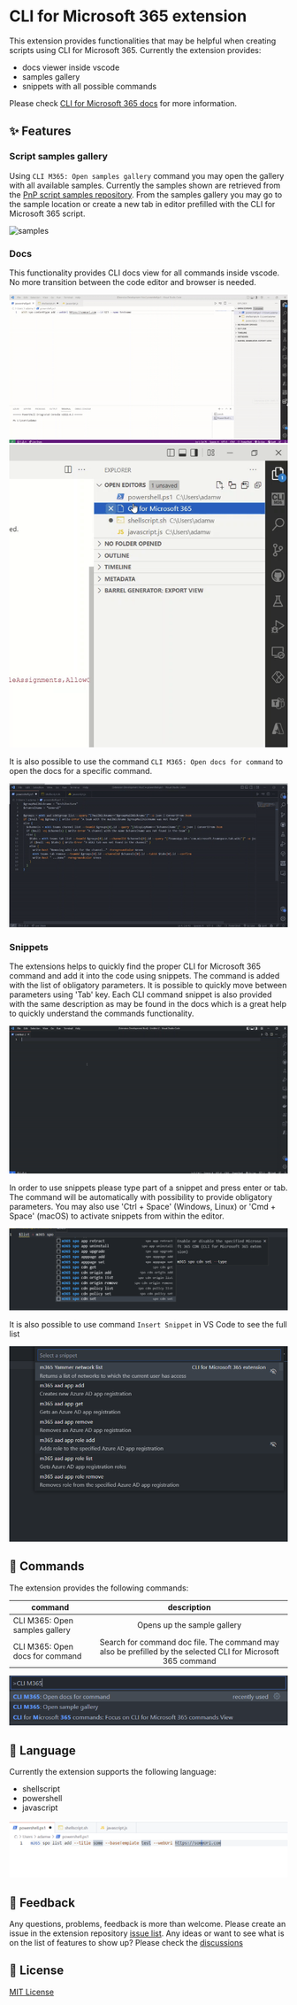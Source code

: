 # CLI for Microsoft 365 extension

This extension provides functionalities that may be helpful when creating scripts using CLI for Microsoft 365. Currently the extension provides:
- docs viewer inside vscode
- samples gallery
- snippets with all possible commands

Please check [CLI for Microsoft 365 docs](https://pnp.github.io/cli-microsoft365/) for more information.

## ✨ Features

### Script samples gallery

Using `CLI M365: Open samples gallery` command you may open the gallery with all available samples. Currently the samples shown are retrieved from the [PnP script samples repository](https://github.com/pnp/script-samples). From the samples gallery you may go to the sample location or create a new tab in editor prefilled with the CLI for Microsoft 365 script.

![samples](/assets/images/samplesCommand.gif)

### Docs

This functionality provides CLI docs view for all commands inside vscode. No more transition between the code editor and browser is needed.

![docs](/assets/images/howDocsWork.gif)
![docs](/assets/images/docsSearch.gif)

It is also possible to use the command `CLI M365: Open docs for command` to open the docs for a specific command.

![docs](/assets/images/docsCommand.gif)

### Snippets

The extensions helps to quickly find the proper CLI for Microsoft 365 command and add it into the code using snippets. The command is added with the list of obligatory parameters. It is possible to quickly move between parameters using 'Tab' key. Each CLI command snippet is also provided with the same description as may be found in the docs which is a great help to quickly understand the commands functionality.

![snippetsList](/assets/images/snippets.gif)

In order to use snippets please type part of a snippet and press enter or tab. The command will be automatically with possibility to provide obligatory parameters. You may also use 'Ctrl + Space' (Windows, Linux) or 'Cmd + Space' (macOS) to activate snippets from within the editor.

![snippetsList](/assets/images/snippetsList.png)

It is also possible to use command `Insert Snippet` in VS Code to see the full list

![snippetsList](/assets/images/listOfCommandsFromToolbar.png)

## 🤖 Commands

The extension provides the following commands:

| command   |      description      |
|----------|:-------------:|
| CLI M365: Open samples gallery |  Opens up the sample gallery |
| CLI M365: Open docs for command |    Search for command doc file. The command may also be prefilled by the selected CLI for Microsoft 365 command   |

![commands](/assets/images/commands.png)

## 📑 Language 

Currently the extension supports the following language:
- shellscript
- powershell
- javascript

![languageSupport](/assets/images/languageSupport.png)

## 💬 Feedback 

Any questions, problems, feedback is more than welcome. Please create an issue in the extension repository [issue list](https://github.com/Adam-it/cli-for-microsoft-365-extension/issues).
Any ideas or want to see what is on the list of features to show up? Please check the [discussions](https://github.com/Adam-it/cli-for-microsoft-365-extension/discussions)

## 🔑 License

[MIT License](https://github.com/Adam-it/cli-for-microsoft-365-extension/blob/main/LICENSE.md)

